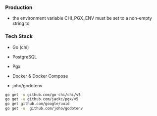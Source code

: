  ### Production

- the environment variable CHI_PGX_ENV must be set to a non-empty string to

### Tech Stack

- Go (chi)

- PostgreSQL

- Pgx

- Docker & Docker Compose

- joho/godotenv

```sh
go get -u github.com/go-chi/chi/v5
go get -u github.com/jackc/pgx/v5
go get github.com/google/uuid
go get -u  github.com/joho/godotenv
```
